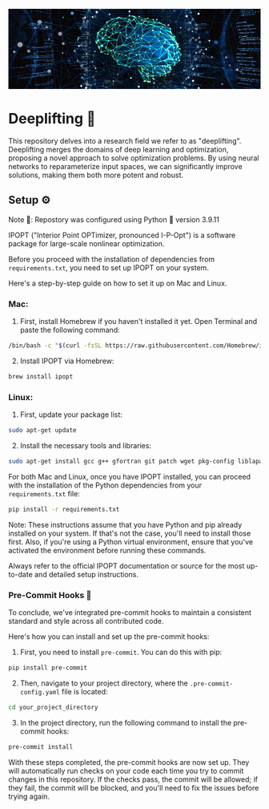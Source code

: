 ![](https://github.com/sun-umn/Deeplifting/blob/main/deeplifting.png)

# Deeplifting 🧠
This repository delves into a research field we refer to as "deeplifting". Deeplifting merges the domains of deep learning and optimization, proposing a novel approach to solve optimization problems. By using neural networks to reparameterize input spaces, we can significantly improve solutions, making them both more potent and robust.

## Setup ⚙️
Note 📝: Repostory was configured using Python 🐍 version 3.9.11

IPOPT ("Interior Point OPTimizer, pronounced I-P-Opt") is a software package for large-scale nonlinear optimization.

Before you proceed with the installation of dependencies from `requirements.txt`, you need to set up IPOPT on your system.

Here's a step-by-step guide on how to set it up on Mac and Linux.

### Mac:

1. First, install Homebrew if you haven't installed it yet. Open Terminal and paste the following command:

```bash
/bin/bash -c "$(curl -fsSL https://raw.githubusercontent.com/Homebrew/install/HEAD/install.sh)"
```

2. Install IPOPT via Homebrew:

```bash
brew install ipopt
```

### Linux:

1. First, update your package list:

```bash
sudo apt-get update
```

2. Install the necessary tools and libraries:

```bash
sudo apt-get install gcc g++ gfortran git patch wget pkg-config liblapack-dev libmetis-dev libmumps-seq-dev libblas-dev coinor-libipopt-dev
```

For both Mac and Linux, once you have IPOPT installed, you can proceed with the installation of the Python dependencies from your `requirements.txt` file:

```bash
pip install -r requirements.txt
```

Note: These instructions assume that you have Python and pip already installed on your system. If that's not the case, you'll need to install those first. Also, if you're using a Python virtual environment, ensure that you've activated the environment before running these commands.

Always refer to the official IPOPT documentation or source for the most up-to-date and detailed setup instructions.

### Pre-Commit Hooks 🤖

To conclude, we've integrated pre-commit hooks to maintain a consistent standard and style across all contributed code.

Here's how you can install and set up the pre-commit hooks:

1. First, you need to install `pre-commit`. You can do this with pip:

```bash
pip install pre-commit
```

2. Then, navigate to your project directory, where the `.pre-commit-config.yaml` file is located:

```bash
cd your_project_directory
```

3. In the project directory, run the following command to install the pre-commit hooks:

```bash
pre-commit install
```

With these steps completed, the pre-commit hooks are now set up. They will automatically run checks on your code each time you try to commit changes in this repository. If the checks pass, the commit will be allowed; if they fail, the commit will be blocked, and you'll need to fix the issues before trying again.


